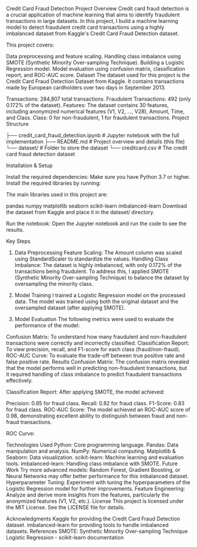 Credit Card Fraud Detection
Project Overview
Credit card fraud detection is a crucial application of machine learning that aims to identify fraudulent transactions in large datasets. In this project, I build a machine learning model to detect fraudulent credit card transactions using a highly imbalanced dataset from Kaggle's Credit Card Fraud Detection dataset.

This project covers:

Data preprocessing and feature scaling.
Handling class imbalance using SMOTE (Synthetic Minority Over-sampling Technique).
Building a Logistic Regression model.
Model evaluation using confusion matrix, classification report, and ROC-AUC score.
Dataset
The dataset used for this project is the Credit Card Fraud Detection Dataset from Kaggle. It contains transactions made by European cardholders over two days in September 2013.

Transactions: 284,807 total transactions.
Fraudulent Transactions: 492 (only 0.172% of the dataset).
Features: The dataset contains 30 features, including anonymized numerical features (V1, V2, ..., V28), Amount, Time, and Class.
Class: 0 for non-fraudulent, 1 for fraudulent transactions.
Project Structure

├── credit_card_fraud_detection.ipynb  # Jupyter notebook with the full implementation
├── README.md                          # Project overview and details (this file)
└── dataset/                           # Folder to store the dataset
    └── creditcard.csv                 # The credit card fraud detection dataset

Installation & Setup

Install the required dependencies: Make sure you have Python 3.7 or higher. Install the required libraries by running:

The main libraries used in this project are:

pandas
numpy
matplotlib
seaborn
scikit-learn
imbalanced-learn
Download the dataset from Kaggle and place it in the dataset/ directory.

Run the notebook: Open the Jupyter notebook and run the code to see the results.


Key Steps
1. Data Preprocessing
Feature Scaling: The Amount column was scaled using StandardScaler to standardize the values.
Handling Class Imbalance: The dataset is highly imbalanced, with only 0.172% of the transactions being fraudulent. To address this, I applied SMOTE (Synthetic Minority Over-sampling Technique) to balance the dataset by oversampling the minority class.
2. Model Training
I trained a Logistic Regression model on the processed data. The model was trained using both the original dataset and the oversampled dataset (after applying SMOTE).

3. Model Evaluation
The following metrics were used to evaluate the performance of the model:

Confusion Matrix: To understand how many fraudulent and non-fraudulent transactions were correctly and incorrectly classified.
Classification Report: To view precision, recall, and F1-score for each class (fraud/non-fraud).
ROC-AUC Curve: To evaluate the trade-off between true positive rate and false positive rate.
Results
Confusion Matrix: The confusion matrix revealed that the model performs well in predicting non-fraudulent transactions, but it required handling of class imbalance to predict fraudulent transactions effectively.

Classification Report: After applying SMOTE, the model achieved:

Precision: 0.85 for fraud class.
Recall: 0.82 for fraud class.
F1-Score: 0.83 for fraud class.
ROC-AUC Score: The model achieved an ROC-AUC score of 0.98, demonstrating excellent ability to distinguish between fraud and non-fraud transactions.

ROC Curve:

Technologies Used
Python: Core programming language.
Pandas: Data manipulation and analysis.
NumPy: Numerical computing.
Matplotlib & Seaborn: Data visualization.
scikit-learn: Machine learning and evaluation tools.
imbalanced-learn: Handling class imbalance with SMOTE.
Future Work
Try more advanced models: Random Forest, Gradient Boosting, or Neural Networks may offer better performance for this imbalanced dataset.
Hyperparameter Tuning: Experiment with tuning the hyperparameters of the Logistic Regression model for further improvements.
Feature Engineering: Analyze and derive more insights from the features, particularly the anonymized features (V1, V2, etc.).
License
This project is licensed under the MIT License. See the LICENSE file for details.

Acknowledgments
Kaggle for providing the Credit Card Fraud Detection dataset.
imbalanced-learn for providing tools to handle imbalanced datasets.
References
SMOTE: Synthetic Minority Over-sampling Technique
Logistic Regression - scikit-learn documentation
